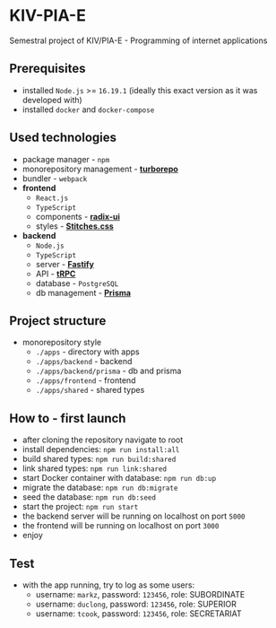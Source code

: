 # KIV-PIA-E

Semestral project of KIV/PIA-E - Programming of internet applications

## Prerequisites

- installed `Node.js` >= `16.19.1` (ideally this exact version as it was developed with)
- installed `docker` and `docker-compose`

## Used technologies

- package manager - `npm`
- monorepository management - **[turborepo](https://turbo.build/)**
- bundler - `webpack`
- **frontend**
  - `React.js`
  - `TypeScript`
  - components - **[radix-ui](https://www.radix-ui.com/docs/primitives/overview/introduction)**
  - styles - **[Stitches.css](https://stitches.dev/docs/introduction)**
- **backend**
  - `Node.js`
  - `TypeScript`
  - server - **[Fastify](https://fastify.dev/docs/latest/Reference/)**
  - API - **[tRPC](https://trpc.io/)**
  - database - `PostgreSQL`
  - db management - **[Prisma](https://www.prisma.io/docs/getting-started/quickstart)**

## Project structure

- monorepository style
  - `./apps` - directory with apps
  - `./apps/backend` - backend
  - `./apps/backend/prisma` - db and prisma
  - `./apps/frontend` - frontend
  - `./apps/shared` - shared types

## How to - first launch

- after cloning the repository navigate to root
- install dependencies: `npm run install:all`
- build shared types: `npm run build:shared`
- link shared types: `npm run link:shared`
- start Docker container with database: `npm run db:up`
- migrate the database: `npm run db:migrate`
- seed the database: `npm run db:seed`
- start the project: `npm run start`
- the backend server will be running on localhost on port `5000`
- the frontend will be running on localhost on port `3000`
- enjoy

## Test

- with the app running, try to log as some users:
  - username: `markz`, password: `123456`, role: SUBORDINATE
  - username: `duclong`, password: `123456`, role: SUPERIOR
  - username: `tcook`, password: `123456`, role: SECRETARIAT

